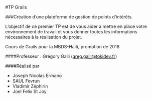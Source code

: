 #TP Grails

###Création d’une plateforme de gestion de points d’intérêts.

L’objectif de ce premier TP est de vous aider à mettre en place votre environnement de travail et vous donner toutes les
informations nécessaires à la réalisation du projet.

Cours de Grails pour la MBDS-Haiti, promotion de 2018.


####Professeur :  Grégory Galli (greg.galli@tokidev.fr)

####Réalisé par
* Joseph Nicolas Ermano
* SAUL Fevrun
* Vladimir Zéphirin
* Joel Felix St Joy




